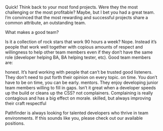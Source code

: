 Quick! Think back to your most fond projects. Were they the most challenging or the most profitable? Maybe, but I bet you had a great team. I’m convinced that the most rewarding and successful projects share a common attribute, an outstanding team.

What makes a good team?

Is it a collection of rock stars that work 90 hours a week? Nope. Instead it’s people that work well together with copious amounts of respect and willingness to help other team members even if they don’t have the same role (developer helping BA, BA helping tester, etc). Good team members are:

honest. It’s hard working with people that can’t be trusted
good listeners. They don’t need to put forth their opinion on every topic.
on time. You don’t have to be on time, you can be early.
mentors. They enjoy developing junior team members
willing to fill in gaps. Isn’t it great when a developer speeds up the build or cleans up the CSS?
not complainers. Complaining is really contagious and has a big effect on morale.
skilled, but always improving their craft
respectful

Pathfinder is always looking for talented developers who thrive in team environments. If this sounds like you, please check out our available positions.